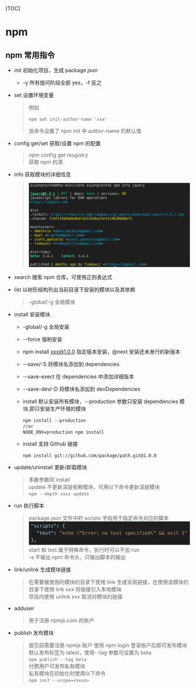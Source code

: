 [TOC]

# npm

## npm 常用指令

- init 初始化项目，生成 package.json

  - -y 所有提问阶段全部 yes，-f 反之

- set 设置环境变量
  > 例如
  >
  > ```
  > npm set init-author-name 'xxx'
  > ```
  >
  > 该命令设置了 npm init 中 author-name 的默认值
- config get/set 获取/设置 npm 的配置
  > npm config get resgistry  
  > 获取 npm 的源
- info 获取模块的详细信息

  > ![alt npm info](./npm-img/info.png)

- search 搜索 npm 仓库，可使用正则表达式
- list 以树形结构列出当前目录下安装的模块以及其依赖

  > -global/-g 全局模块

- install 安装模块
  - -global/-g 全局安装
  - --force 强制安装
  - npm install xxx@1.0.0 指定版本安装，@next 安装还未发行的新版本
  - --save/-S 将模块名添加到 dependencies
  - --save-exect 在 dependencies 中添加详细版本
  - --save-dev/-D 将模块名添加到 devDependencies
  - install 默认安装所有模块，--production 参数只安装 dependencies 模块,即只安装生产环境的模块

    ```
    npm install --production
    //or
    NODE_ENV=production npm install
    ```

  - install 支持 Github 链接

    ```
    npm install git://github.com/package/path.git@1.0.0
    ```
- update/uninstall 更新/卸载模块
  > 多数参数同 install  
  > update 不更新深层依赖模块，可用以下命令更新深层模块  
  > `npm --depth xxxx update`
- run 执行脚本
  > package.json 文件中的 scripts 字段用于指定命令对应的脚本  
  > ![alt script](./npm-img/run.png)  
  > start 和 test 属于特殊命令，执行时可以不加 run  
  > -s 不输出 npm 命令头，只输出脚本的输出
- link/unlink 生成模块链接
  > 在需要被使用的模块的目录下使用 link 生成全局链接，在使用该模块的目录下使用 link xxx 将链接引入本地模块  
  > 项目内使用 unlink xxx 取消对模块的链接
- adduser

  > 用于注册 npmjs.com 的账户

- publish 发布模块
  > 提交前需要注册 npmjs 账户
  > 使用 npm login 登录账户后即可发布模块
  > 默认发布标签为 latest，使用--tag 参数可设置为 beta  
  > `npm publish --tag beta`  
  > 付费用户可发布私有模块  
  > 私有模块在初始化时使用以下命令  
  > `npm init --scope=<xxxx>`
